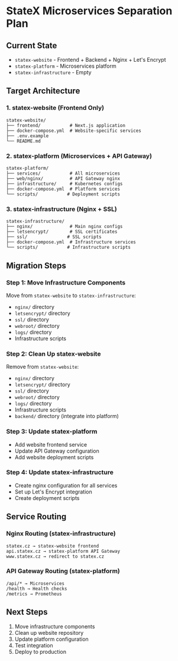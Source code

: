 # StateX Microservices Separation Plan

## Current State
- `statex-website` - Frontend + Backend + Nginx + Let's Encrypt
- `statex-platform` - Microservices platform
- `statex-infrastructure` - Empty

## Target Architecture

### 1. statex-website (Frontend Only)
```
statex-website/
├── frontend/           # Next.js application
├── docker-compose.yml  # Website-specific services
├── .env.example
└── README.md
```

### 2. statex-platform (Microservices + API Gateway)
```
statex-platform/
├── services/           # All microservices
├── web/nginx/          # API Gateway nginx
├── infrastructure/     # Kubernetes configs
├── docker-compose.yml  # Platform services
└── scripts/           # Deployment scripts
```

### 3. statex-infrastructure (Nginx + SSL)
```
statex-infrastructure/
├── nginx/              # Main nginx configs
├── letsencrypt/        # SSL certificates
├── ssl/               # SSL scripts
├── docker-compose.yml  # Infrastructure services
└── scripts/           # Infrastructure scripts
```

## Migration Steps

### Step 1: Move Infrastructure Components
Move from `statex-website` to `statex-infrastructure`:
- `nginx/` directory
- `letsencrypt/` directory  
- `ssl/` directory
- `webroot/` directory
- `logs/` directory
- Infrastructure scripts

### Step 2: Clean Up statex-website
Remove from `statex-website`:
- `nginx/` directory
- `letsencrypt/` directory
- `ssl/` directory
- `webroot/` directory
- `logs/` directory
- Infrastructure scripts
- `backend/` directory (integrate into platform)

### Step 3: Update statex-platform
- Add website frontend service
- Update API Gateway configuration
- Add website deployment scripts

### Step 4: Update statex-infrastructure
- Create nginx configuration for all services
- Set up Let's Encrypt integration
- Create deployment scripts

## Service Routing

### Nginx Routing (statex-infrastructure)
```
statex.cz → statex-website frontend
api.statex.cz → statex-platform API Gateway
www.statex.cz → redirect to statex.cz
```

### API Gateway Routing (statex-platform)
```
/api/* → Microservices
/health → Health checks
/metrics → Prometheus
```

## Next Steps
1. Move infrastructure components
2. Clean up website repository
3. Update platform configuration
4. Test integration
5. Deploy to production
